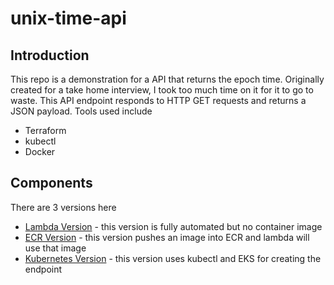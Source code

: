 # unix-time-api
## Introduction
This repo is a demonstration for a API that returns the epoch time. Originally created for a take home interview, I took too much time on it for it to go to waste.
This API endpoint responds to HTTP GET requests and returns a JSON payload.
Tools used include
* Terraform
* kubectl
* Docker

## Components
There are 3 versions here
* [Lambda Version](lambda-version/README.md) - this version is fully automated but no container image
* [ECR Version](ecr-lambda-version/README.md) - this version pushes an image into ECR and lambda will use that image
* [Kubernetes Version](k8s-version/README.md) - this version uses kubectl and EKS for creating the endpoint